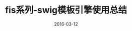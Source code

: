 ---
layout: post
title: fis系列-swig模板引擎使用总结
date: 2016-03-12
categories: blog
tags: [weg,node.js,swig,tags]
description: 
---